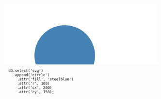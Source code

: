 <svg width="860" height="340">
  <rect fill="white" width="860" height="340"></rect>
  <circle cx="200" cy="170" r="100" fill="steelblue"></circle>
</svg>

```
  d3.select('svg')
    .append('circle')
      .attr('fill', 'steelblue')
      .attr('r', 100)
      .attr('cx', 200)
      .attr('cy', 150);
```
